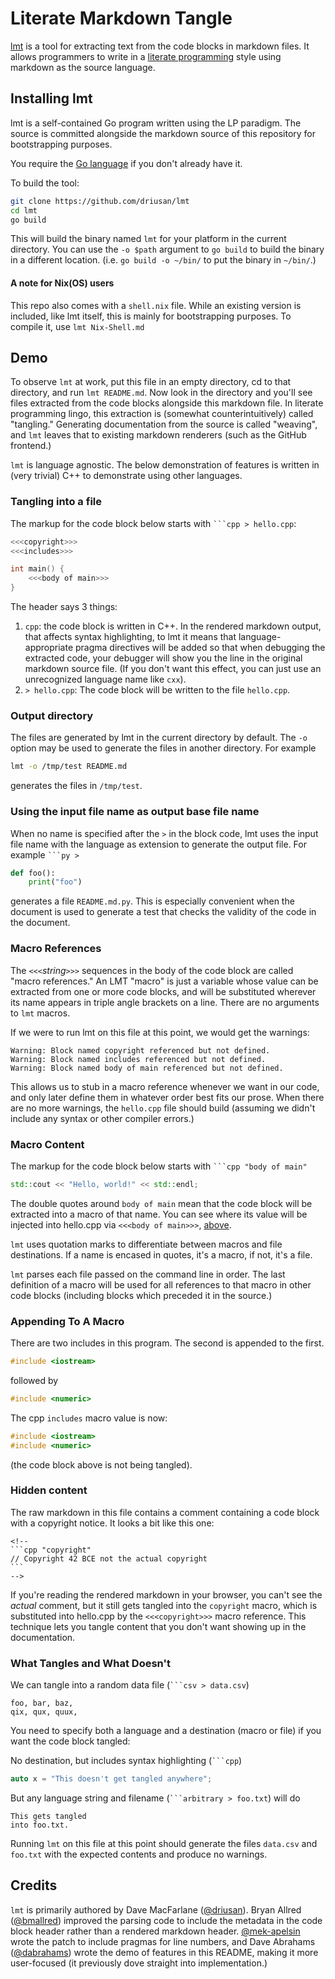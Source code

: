 # Literate Markdown Tangle

[lmt](https://github.com/driusan/lmt) is a tool for extracting text from the
code blocks in markdown files.  It allows programmers to write in a [literate programming](https://en.wikipedia.org/wiki/Literate_programming) style using
markdown as the source language.

## Installing lmt

lmt is a self-contained Go program written using the LP paradigm. The source is committed alongside the markdown source of this repository for bootstrapping
purposes.

You require the [Go language](https://golang.org/) if you don't already have it.

To build the tool:

```bash
git clone https://github.com/driusan/lmt
cd lmt
go build
```

This will build the binary named `lmt` for your platform in the current
directory. You can use the `-o $path` argument to `go build` to build
the binary in a different location. (i.e. `go build -o ~/bin/` to put the
binary in `~/bin/`.)

#### A note for Nix(OS) users
This repo also comes with a `shell.nix` file. While an existing version is included, like lmt itself, this is mainly for bootstrapping purposes. To compile it, use `lmt Nix-Shell.md`

## Demo

To observe `lmt` at work, put this file in an empty directory, cd to that
directory, and run `lmt README.md`.  Now look in the directory and you'll see
files extracted from the code blocks alongside this markdown file.  In
literate programming lingo, this extraction is (somewhat counterintuitively)
called "tangling." Generating documentation from the source is called
"weaving", and `lmt` leaves that to existing markdown renderers (such as
the GitHub frontend.)

`lmt` is language agnostic. The below demonstration of features is written
in (very trivial) C++ to demonstrate using other languages.

### Tangling into a file

The markup for the code block below starts with `​```cpp > hello.cpp`:

```cpp > hello.cpp
<<<copyright>>>
<<<includes>>>

int main() {
    <<<body of main>>>
}
```

The header says 3 things:

1. `cpp`: the code block is written in C++. In the rendered markdown output, that
   affects syntax highlighting, to lmt it means that language-appropriate
   pragma directives will be added so that when debugging the extracted code,
   your debugger will show you the line in the original markdown source file.
   (If you don't want this effect, you can just use an unrecognized language
   name like `cxx`).
2. `> hello.cpp`: The code block will be written to the file `hello.cpp`.

### Output directory

The files are generated by lmt in the current directory by default. The `-o` option
may be used to generate the files in another directory. For example

~~~bash
lmt -o /tmp/test README.md
~~~

generates the files in `/tmp/test`.

### Using the input file name as output base file name

When no name is specified after the `>` in the block code, lmt uses the
input file name with the language as extension to generate the output file.
For example `​```py >`

```py >
def foo():
    print("foo")
```

generates a file `README.md.py`. This is especially convenient when the
document is used to generate a test that checks the validity of the code
in the document.

### Macro References

The `<<<`*string*`>>>` sequences in the body of the code block are called
"macro references." An LMT "macro" is just a variable whose value can be
extracted from one or more code blocks, and will be substituted wherever
its name appears in triple angle brackets on a line. There are no arguments
to `lmt` macros.

If we were to run lmt on this file at this point, we would get the warnings:

```
Warning: Block named copyright referenced but not defined.
Warning: Block named includes referenced but not defined.
Warning: Block named body of main referenced but not defined.
```

This allows us to stub in a macro reference whenever we want in our code,
and only later define them in whatever order best fits our prose. When there
are no more warnings, the `hello.cpp` file should build (assuming we didn't
include any syntax or other compiler errors.)

### Macro Content

The markup for the code block below starts with `​```cpp "body of main"`

```cpp "body of main"
std::cout << "Hello, world!" << std::endl;
```

The double quotes around `body of main` mean that the code block will be
extracted into a macro of that name.  You can see where its value will be
injected into hello.cpp via `<<<body of main>>>`,
[above](#tangling-into-a-file).

`lmt` uses quotation marks to differentiate between macros and file
destinations. If a name is encased in quotes, it's a macro, if not, it's
a file.

`lmt` parses each file passed on the command line in order. The last
definition of a macro will be used for all references to that macro in
other code blocks (including blocks which preceded it in the source.)

### Appending To A Macro

There are two includes in this program. The second is appended to the first.

```cpp "includes"
#include <iostream>
```

followed by

```cpp "includes"
#include <numeric>
```

The cpp `includes` macro value is now:

```cpp
#include <iostream>
#include <numeric>
```

(the code block above is not being tangled).

### Hidden content

The raw markdown in this file contains a comment containing a code block with a
copyright notice.  It looks a bit like this one:

    <!--
    ```cpp "copyright"
    // Copyright 42 BCE not the actual copyright
    ```
    -->

If you're reading the rendered markdown in your browser, you can't see the
*actual* comment, but it still gets tangled into the `copyright` macro, which is
substituted into hello.cpp by the `<<<copyright>>>` macro reference.  This
technique lets you tangle content that you don't want showing up in the
documentation.

<!--
```cpp "copyright"
// Copyright 2020 Me, myself, and I
```
-->

### What Tangles and What Doesn't

We can tangle into a random data file (`​```csv > data.csv`)

```csv > data.csv
foo, bar, baz,
qix, qux, quux,
```

You need to specify both a language and a destination (macro or file) if
you want the code block tangled:

No destination, but includes syntax highlighting (`​```cpp`)

```cpp
auto x = "This doesn't get tangled anywhere";
```

But any language string and filename  (`​```arbitrary > foo.txt`) will do

```arbitrary > foo.txt
This gets tangled
into foo.txt.
```

Running `lmt` on this file at this point should generate the files `data.csv`
and `foo.txt` with the expected contents and produce no warnings.

## Credits

`lmt` is primarily authored by Dave MacFarlane ([@driusan](https://github.com/driusan/)). Bryan Allred ([@bmallred](https://github.com/bmallred/)) improved the
parsing code to include the metadata in the code block header rather than a
rendered markdown header. [@mek-apelsin](https://github.com/mek-apelsin/)
wrote the patch to include pragmas for line numbers, and Dave Abrahams
([@dabrahams](https://github.com/dabrahams/)) wrote the demo of features in
this README, making it more user-focused (it previously dove straight into
implementation.)

